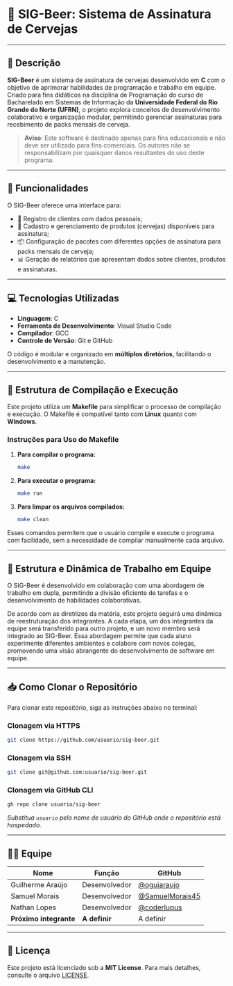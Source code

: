 
# 🍻 SIG-Beer: Sistema de Assinatura de Cervejas

---

## 📜 Descrição

**SIG-Beer** é um sistema de assinatura de cervejas desenvolvido em **C** com o objetivo de aprimorar habilidades de programação e trabalho em equipe. Criado para fins didáticos na disciplina de Programação do curso de Bacharelado em Sistemas de Informação da **Universidade Federal do Rio Grande do Norte (UFRN)**, o projeto explora conceitos de desenvolvimento colaborativo e organização modular, permitindo gerenciar assinaturas para recebimento de packs mensais de cerveja.

> **Aviso**: Este software é destinado apenas para fins educacionais e não deve ser utilizado para fins comerciais. Os autores não se responsabilizam por quaisquer danos resultantes do uso deste programa.

---

## 🚀 Funcionalidades

O SIG-Beer oferece uma interface para:
- 📝 Registro de clientes com dados pessoais;
- 🍺 Cadastro e gerenciamento de produtos (cervejas) disponíveis para assinatura;
- 📦 Configuração de pacotes com diferentes opções de assinatura para packs mensais de cerveja;
- 📊 Geração de relatórios que apresentam dados sobre clientes, produtos e assinaturas.

---

## 💻 Tecnologias Utilizadas

- **Linguagem**: C
- **Ferramenta de Desenvolvimento**: Visual Studio Code
- **Compilador**: GCC
- **Controle de Versão**: Git e GitHub

O código é modular e organizado em **múltiplos diretórios**, facilitando o desenvolvimento e a manutenção.

---

## 📂 Estrutura de Compilação e Execução

Este projeto utiliza um **Makefile** para simplificar o processo de compilação e execução. O Makefile é compatível tanto com **Linux** quanto com **Windows**.

### Instruções para Uso do Makefile

1. **Para compilar o programa:**
   ```bash
   make
   ```

2. **Para executar o programa:**
   ```bash
   make run
   ```

3. **Para limpar os arquivos compilados:**
   ```bash
   make clean
   ```

Esses comandos permitem que o usuário compile e execute o programa com facilidade, sem a necessidade de compilar manualmente cada arquivo.

---

## 👥 Estrutura e Dinâmica de Trabalho em Equipe

O SIG-Beer é desenvolvido em colaboração com uma abordagem de trabalho em dupla, permitindo a divisão eficiente de tarefas e o desenvolvimento de habilidades colaborativas. 

De acordo com as diretrizes da matéria, este projeto seguirá uma dinâmica de reestruturação dos integrantes. A cada etapa, um dos integrantes da equipe será transferido para outro projeto, e um novo membro será integrado ao SIG-Beer. Essa abordagem permite que cada aluno experimente diferentes ambientes e colabore com novos colegas, promovendo uma visão abrangente do desenvolvimento de software em equipe.

---

## 📥 Como Clonar o Repositório

Para clonar este repositório, siga as instruções abaixo no terminal:

### Clonagem via HTTPS
```bash
git clone https://github.com/usuario/sig-beer.git
```

### Clonagem via SSH
```bash
git clone git@github.com:usuario/sig-beer.git
```

### Clonagem via GitHub CLI
```bash
gh repo clone usuario/sig-beer
```

*Substitua `usuario` pelo nome de usuário do GitHub onde o repositório está hospedado.*

---

## 🧑‍💼 Equipe

| Nome                | Função                 | GitHub                             |
|---------------------|------------------------|------------------------------------|
| Guilherme Araújo    | Desenvolvedor          | [@oguiaraujo](https://github.com/oguiaraujo)         |
| Samuel Morais       | Desenvolvedor          | [@SamuelMorais45](https://github.com/SamuelMorais45) |
| Nathan Lopes        | Desenvolvedor          | [@coderlupus](https://github.com/coderlupus)         |
| **Próximo integrante** | **A definir**      | A definir                          |

---

## 📝 Licença

Este projeto está licenciado sob a **MIT License**. Para mais detalhes, consulte o arquivo [LICENSE](./LICENSE).
